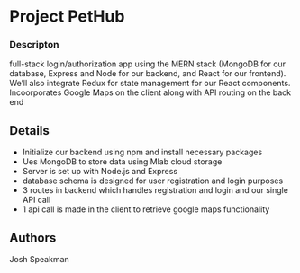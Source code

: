 
# Project PetHub

### Descripton

full-stack login/authorization app using the MERN stack (MongoDB for our database, Express and Node for our backend, and React for our frontend). We’ll also integrate Redux for state management for our React components.  Incoorporates Google Maps on the client along with API routing on the back end

## Details
* Initialize our backend using npm and install necessary packages
* Ues MongoDB to store data using Mlab cloud storage
* Server is set up with Node.js and Express
* database schema is designed for user registration and login purposes
* 3 routes in backend which handles registration and login and our single API call
* 1 api call is made in the client to retrieve google maps functionality

## Authors

Josh Speakman

